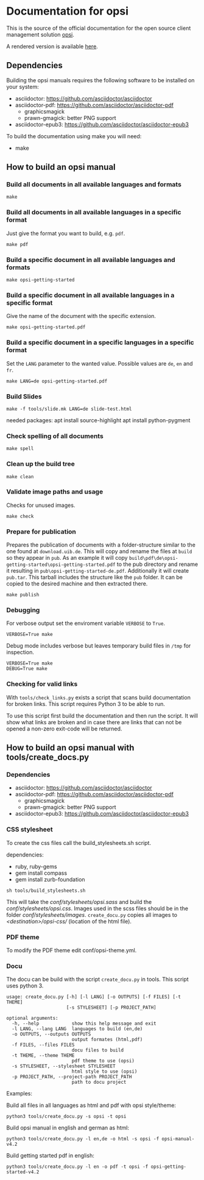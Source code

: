 # Documentation for opsi

This is the source of the official documentation for the open source client management solution [opsi](http://www.opsi.org/).

A rendered version is available [here](https://download.uib.de/opsi4.1/documentation/).


## Dependencies

Building the opsi manuals requires the following software to be installed on your system:

- asciidoctor: https://github.com/asciidoctor/asciidoctor
- asciidoctor-pdf: https://github.com/asciidoctor/asciidoctor-pdf
  - graphicsmagick
  - prawn-gmagick: better PNG support
- asciidoctor-epub3: https://github.com/asciidoctor/asciidoctor-epub3

To build the documentation using make you will need:

* make


## How to build an opsi manual

### Build all documents in all available languages and formats

``` shell
make
```

### Build all documents in all available languages in a specific format

Just give the format you want to build, e.g. `pdf`.

``` shell
make pdf
```

### Build a specific document in all available languages and formats

``` shell
make opsi-getting-started
```

### Build a specific document in all available languages in a specific format

Give the name of the document with the specific extension.

``` shell
make opsi-getting-started.pdf
```

### Build a specific document in a specific languages in a specific format

Set the `LANG` parameter to the wanted value.
Possible values are `de`, `en` and `fr`.

``` shell
make LANG=de opsi-getting-started.pdf
```

### Build Slides

``` shell
make -f tools/slide.mk LANG=de slide-test.html
```
needed packages:
apt install source-highlight
apt install python-pygment

### Check spelling of all documents

``` shell
make spell
```

### Clean up the build tree

``` shell
make clean
```

### Validate image paths and usage

Checks for unused images.

``` shell
make check
```

### Prepare for publication

Prepares the publication of documents with a folder-structure similar to
the one found at `download.uib.de`.
This will copy and rename the files at `build` so they appear in `pub`.
As an example it will copy `build\pdf\de\opsi-getting-started\opsi-getting-started.pdf` to the pub directory and rename it resulting in `pub\opsi-getting-started-de.pdf`.
Additionally it will create `pub.tar`.
This tarball includes the structure like the `pub` folder.
It can be copied to the desired machine and then extracted there.

``` shell
make publish
```

### Debugging

For verbose output set the enviroment variable `VERBOSE` to `True`.

``` shell
VERBOSE=True make
```

Debug mode includes verbose but leaves temporary build files in `/tmp` for inspection.

``` shell
VERBOSE=True make
DEBUG=True make
```

### Checking for valid links

With `tools/check_links.py` exists a script that scans build documentation for broken links.
This script requires Python 3 to be able to run.

To use this script first build the documentation and then run the script. It will show what links are broken and in case there are links that can not be opened a non-zero exit-code will be returned.


## How to build an opsi manual with tools/create_docs.py


### Dependencies

- asciidoctor: https://github.com/asciidoctor/asciidoctor
- asciidoctor-pdf: https://github.com/asciidoctor/asciidoctor-pdf
  - graphicsmagick
  - prawn-gmagick: better PNG support
- asciidoctor-epub3: https://github.com/asciidoctor/asciidoctor-epub3


### CSS stylesheet

To create the css files call the build_stylesheets.sh script.

dependencies:
- ruby, ruby-gems
- gem install compass
- gem install zurb-foundation
<!-- - gem install zurb-foundation  --version 4.3.2 -->

```shell
sh tools/build_stylesheets.sh
```
This will take the *conf/stylesheets/opsi.sass* and build the *conf/stylesheets/opsi.css*. Images used in the scss files should be in the folder *conf/stylesheets/images*. `create_docu.py` copies all images to *\<destination\>/opsi-css/* (location of the html file).

### PDF theme

To modify the PDF theme edit conf/opsi-theme.yml.

### Docu

The docu can be build with the script `create_docu.py` in tools. This script uses python 3.

```shell
usage: create_docu.py [-h] [-l LANG] [-o OUTPUTS] [-f FILES] [-t THEME]
                      [-s STYLESHEET] [-p PROJECT_PATH]

optional arguments:
  -h, --help            show this help message and exit
  -l LANG, --lang LANG  languages to build (en,de)
  -o OUTPUTS, --outputs OUTPUTS
                        output formates (html,pdf)
  -f FILES, --files FILES
                        docu files to build
  -t THEME, --theme THEME
                        pdf theme to use (opsi)
  -s STYLESHEET, --stylesheet STYLESHEET
                        html style to use (opsi)
  -p PROJECT_PATH, --project-path PROJECT_PATH
                        path to docu project
```

Examples:

Build all files in all languages as html and pdf with opsi style/theme:
```shell
python3 tools/create_docu.py -s opsi -t opsi
```

Build opsi manual in english and german as html:
```shell
python3 tools/create_docu.py -l en,de -o html -s opsi -f opsi-manual-v4.2
```

Build getting started pdf in english:
```shell
python3 tools/create_docu.py -l en -o pdf -t opsi -f opsi-getting-started-v4.2
```
